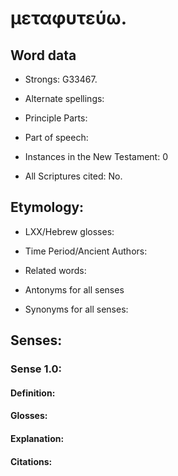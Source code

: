 # μεταφυτεύω.

<!-- Status: S2=NeedsReview -->
<!-- Lexica used for edits: BDAG, FFM, LN, A-S -->

<!--      This could be removed from the UGL       -->
<!--        No UGNT instances -->

## Word data

* Strongs: G33467.

* Alternate spellings: 

* Principle Parts: 

* Part of speech: 

* Instances in the New Testament: 0

* All Scriptures cited: No.

## Etymology: 

* LXX/Hebrew glosses:

* Time Period/Ancient Authors:

* Related words:

* Antonyms for all senses

* Synonyms for all senses:

## Senses:

### Sense  1.0:

#### Definition: 

#### Glosses: 

#### Explanation:

#### Citations: 

